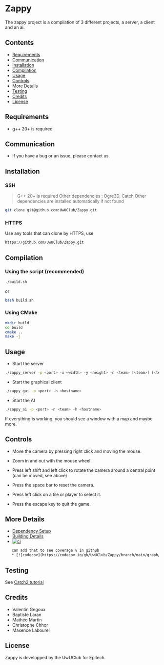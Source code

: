 # Zappy

The zappy project is a compilation of 3 different projects, a server, a client and an ai.

## Contents

- [Requirements](#requirements)
- [Communication](#communication)
- [Installation](#installation)
- [Compilation](#compilation)
- [Usage](#usage)
- [Controls](#controls)
- [More Details](#more-details)
- [Testing](#testing)
- [Credits](#credits)
- [License](#license)

## Requirements

- g++ 20+ is required

## Communication

- If you have a bug or an issue, please contact us.

## Installation

### SSH

> G++ 20+ is required
> Other dependencies : Ogre3D, Catch
> Other dependencies are installed automatically if not found

```bash
git clone git@github.com:UwUClub/Zappy.git
```

### HTTPS

Use any tools that can clone by HTTPS, use
```markdown
https://github.com/UwUClub/Zappy.git
```

## Compilation

### Using the script (recommended)

```bash
./build.sh
```
or

```bash
bash build.sh
```

### Using CMake

```bash
mkdir build
cd build
cmake ..
make -j
```

## Usage
- Start the server
```bash
./zappy_server -p <port> -x <width> -y <height> -n <team> [<team>] [<team>] [<team>] ... -c <nb> -f <freq>
```
- Start the graphical client
```bash
./zappy_gui -p <port> -h <hostname>
```
- Start the AI
```bash
./zappy_ai -p <port> -n <team> -h <hostname>
```

If everything is working, you should see a window with a map and maybe more.

## Controls

- Move the camera by pressing right click and moving the mouse.
- Zoom in and out with the mouse wheel.
- Press left shift and left click to rotate the camera around a central point (can be moved, see above)
- Press the space bar to reset the camera.

- Press left click on a tile or player to select it.
- Press the escape key to quit the game.

## More Details

 * [Dependency Setup](README_dependencies.md)
 * [Building Details](README_building.md)
 * [![ci](https://github.com/UwUClub/Zappy/actions/workflows/Testing.yml/badge.svg)](https://github.com/cpp-best-practices/cmake_template/actions/workflows/ci.yml)
 ``` txt
    can add that to see coverage % in github
    * [![codecov](https://codecov.io/gh/UwUClub/Zappy/branch/main/graph/badge.svg)](https://codecov.io/gh/cpp-best-practices/cmake_template)
 ```
## Testing

See [Catch2 tutorial](https://github.com/catchorg/Catch2/blob/master/docs/tutorial.md)

## Credits

- Valentin Gegoux
- Baptiste Laran
- Mathéo Martin
- Christophe Chhor
- Maxence Labourel

## License

Zappy is developped by the UwUClub for Epitech.
